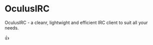 # OculusIRC
OculusIRC - a cleanr, lightwight and efficient IRC client to suit all your needs.

:thumbsup:
